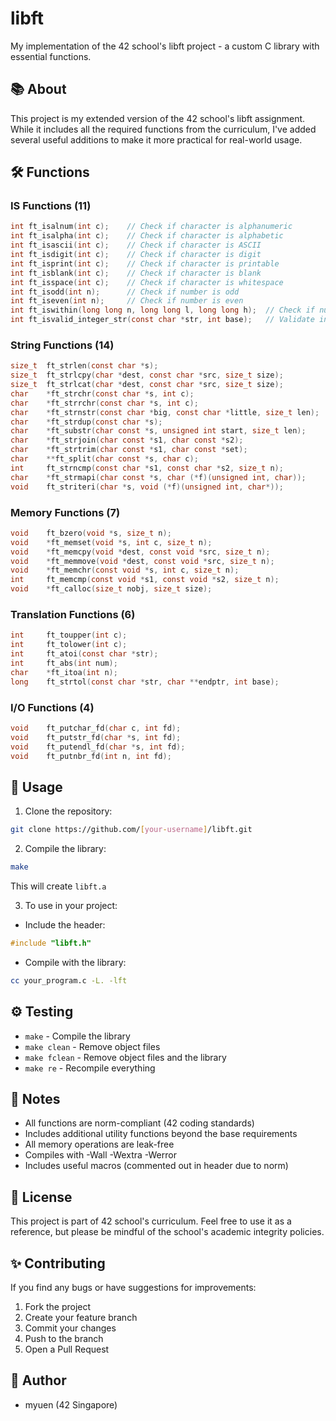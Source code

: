 # libft
My implementation of the 42 school's libft project - a custom C library with essential functions.

## 📚 About

This project is my extended version of the 42 school's libft assignment. While it includes all the required functions from the curriculum, I've added several useful additions to make it more practical for real-world usage.

## 🛠️ Functions

### IS Functions (11)
```c
int ft_isalnum(int c);    // Check if character is alphanumeric
int ft_isalpha(int c);    // Check if character is alphabetic
int ft_isascii(int c);    // Check if character is ASCII
int ft_isdigit(int c);    // Check if character is digit
int ft_isprint(int c);    // Check if character is printable
int ft_isblank(int c);    // Check if character is blank
int ft_isspace(int c);    // Check if character is whitespace
int ft_isodd(int n);      // Check if number is odd
int ft_iseven(int n);     // Check if number is even
int ft_iswithin(long long n, long long l, long long h);  // Check if number is within range
int ft_isvalid_integer_str(const char *str, int base);   // Validate integer string
```

### String Functions (14)
```c
size_t  ft_strlen(const char *s);
size_t  ft_strlcpy(char *dest, const char *src, size_t size);
size_t  ft_strlcat(char *dest, const char *src, size_t size);
char    *ft_strchr(const char *s, int c);
char    *ft_strrchr(const char *s, int c);
char    *ft_strnstr(const char *big, const char *little, size_t len);
char    *ft_strdup(const char *s);
char    *ft_substr(char const *s, unsigned int start, size_t len);
char    *ft_strjoin(char const *s1, char const *s2);
char    *ft_strtrim(char const *s1, char const *set);
char    **ft_split(char const *s, char c);
int     ft_strncmp(const char *s1, const char *s2, size_t n);
char    *ft_strmapi(char const *s, char (*f)(unsigned int, char));
void    ft_striteri(char *s, void (*f)(unsigned int, char*));
```

### Memory Functions (7)
```c
void    ft_bzero(void *s, size_t n);
void    *ft_memset(void *s, int c, size_t n);
void    *ft_memcpy(void *dest, const void *src, size_t n);
void    *ft_memmove(void *dest, const void *src, size_t n);
void    *ft_memchr(const void *s, int c, size_t n);
int     ft_memcmp(const void *s1, const void *s2, size_t n);
void    *ft_calloc(size_t nobj, size_t size);
```

### Translation Functions (6)
```c
int     ft_toupper(int c);
int     ft_tolower(int c);
int     ft_atoi(const char *str);
int     ft_abs(int num);
char    *ft_itoa(int n);
long    ft_strtol(const char *str, char **endptr, int base);
```

### I/O Functions (4)
```c
void    ft_putchar_fd(char c, int fd);
void    ft_putstr_fd(char *s, int fd);
void    ft_putendl_fd(char *s, int fd);
void    ft_putnbr_fd(int n, int fd);
```

## 🚀 Usage

1. Clone the repository:
```bash
git clone https://github.com/[your-username]/libft.git
```

2. Compile the library:
```bash
make
```
This will create `libft.a`

3. To use in your project:
- Include the header:
```c
#include "libft.h"
```
- Compile with the library:
```bash
cc your_program.c -L. -lft
```

## ⚙️ Testing

- `make` - Compile the library
- `make clean` - Remove object files
- `make fclean` - Remove object files and the library
- `make re` - Recompile everything

## 📝 Notes

- All functions are norm-compliant (42 coding standards)
- Includes additional utility functions beyond the base requirements
- All memory operations are leak-free
- Compiles with -Wall -Wextra -Werror
- Includes useful macros (commented out in header due to norm)

## 📜 License

This project is part of 42 school's curriculum. Feel free to use it as a reference, but please be mindful of the school's academic integrity policies.

## ✨ Contributing

If you find any bugs or have suggestions for improvements:
1. Fork the project
2. Create your feature branch
3. Commit your changes
4. Push to the branch
5. Open a Pull Request

## 👤 Author

- myuen (42 Singapore)
